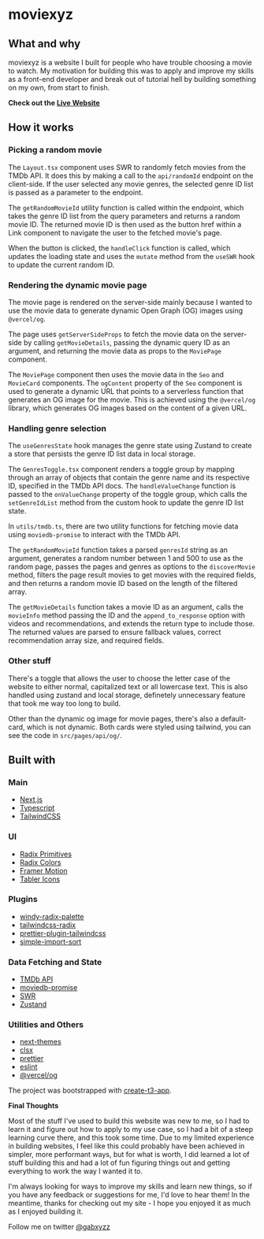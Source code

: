 # moviexyz

## What and why

moviexyz is a website I built for people who have trouble choosing a movie to watch. My motivation for building this was to apply and improve my skills as a front-end developer and break out of tutorial hell by building something on my own, from start to finish.

**Check out the [Live Website](https://moviexyz.vercel.app/)**

## How it works

### Picking a random movie

The `Layout.tsx` component uses SWR to randomly fetch movies from the TMDb API. It does this by making a call to the `api/randomId` endpoint on the client-side. If the user selected any movie genres, the selected genre ID list is passed as a parameter to the endpoint.

The `getRandomMovieId` utility function is called within the endpoint, which takes the genre ID list from the query parameters and returns a random movie ID. The returned movie ID is then used as the button href within a Link component to navigate the user to the fetched movie's page.

When the button is clicked, the `handleClick` function is called, which updates the loading state and uses the `mutate` method from the `useSWR` hook to update the current random ID.

### Rendering the dynamic movie page

The movie page is rendered on the server-side mainly because I wanted to use the movie data to generate dynamic Open Graph (OG) images using `@vercel/og`.

The page uses `getServerSideProps` to fetch the movie data on the server-side by calling `getMovieDetails`, passing the dynamic query ID as an argument, and returning the movie data as props to the `MoviePage` component.

The `MoviePage` component then uses the movie data in the `Seo` and `MovieCard` components. The `ogContent` property of the `Seo` component is used to generate a dynamic URL that points to a serverless function that generates an OG image for the movie. This is achieved using the `@vercel/og` library, which generates OG images based on the content of a given URL.

### Handling genre selection

The `useGenresState` hook manages the genre state using Zustand to create a store that persists the genre ID list data in local storage.

The `GenresToggle.tsx` component renders a toggle group by mapping through an array of objects that contain the genre name and its respective ID, specified in the TMDb API docs. The `handleValueChange` function is passed to the `onValueChange` property of the toggle group, which calls the `setGenreIdList` method from the custom hook to update the genre ID list state.

In `utils/tmdb.ts`, there are two utility functions for fetching movie data using `moviedb-promise` to interact with the TMDb API.

The `getRandomMovieId` function takes a parsed `genresId` string as an argument, generates a random number between 1 and 500 to use as the random page, passes the pages and genres as options to the `discoverMovie` method, filters the page result movies to get movies with the required fields, and then returns a random movie ID based on the length of the filtered array.

The `getMovieDetails` function takes a movie ID as an argument, calls the `movieInfo` method passing the ID and the `append_to_response` option with videos and recommendations, and extends the return type to include those. The returned values are parsed to ensure fallback values, correct recommendation array size, and required fields.

### Other stuff

There's a toggle that allows the user to choose the letter case of the website to either normal, capitalized text or all lowercase text. This is also handled using zustand and local storage, definetely unnecessary feature that took me way too long to build.

Other than the dynamic og image for movie pages, there's also a default-card, which is not dynamic. Both cards were styled using tailwind, you can see the code in `src/pages/api/og/`.

## Built with

### Main

- [Next.js](https://nextjs.org)
- [Typescript](https://www.typescriptlang.org)
- [TailwindCSS](https://tailwindcss.com/docs)

### UI

- [Radix Primitives](https://www.radix-ui.com)
- [Radix Colors](https://www.radix-ui.com/colors)
- [Framer Motion](https://www.framer.com/motion)
- [Tabler Icons](https://tabler-icons.io)

### Plugins

- [windy-radix-palette](https://github.com/brattonross/windy-radix-palette)
- [tailwindcss-radix](https://github.com/ecklf/tailwindcss-radix)
- [prettier-plugin-tailwindcss](https://github.com/tailwindlabs/prettier-plugin-tailwindcss)
- [simple-import-sort](https://github.com/lydell/eslint-plugin-simple-import-sort)

### Data Fetching and State

- [TMDb API](https://developers.themoviedb.org/3/getting-started/introduction)
- [moviedb-promise](https://github.com/grantholle/moviedb-promise)
- [SWR](https://swr.vercel.app)
- [Zustand](https://zustand-demo.pmnd.rs/)

### Utilities and Others

- [next-themes](https://github.com/pacocoursey/next-themes)
- [clsx](https://github.com/lukeed/clsx)
- [prettier](https://prettier.io)
- [eslint](https://eslint.org)
- [@vercel/og](https://vercel.com/docs/concepts/functions/edge-functions/og-image-generation)

The project was bootstrapped with [create-t3-app](https://create.t3.gg/).

**Final Thoughts**

Most of the stuff I've used to build this website was new to me, so I had to learn it and figure out how to apply to my use case, so I had a bit of a steep learning curve there, and this took some time. Due to my limited experience in building websites, I feel like this could probably have been achieved in simpler, more performant ways, but for what is worth, I did learned a lot of stuff building this and had a lot of fun figuring things out and getting everything to work the way I wanted it to.

I'm always looking for ways to improve my skills and learn new things, so if you have any feedback or suggestions for me, I'd love to hear them! In the meantime, thanks for checking out my site - I hope you enjoyed it as much as I enjoyed building it.

Follow me on twitter [@gabxyzz](https://twitter.com/gabxyzz)
